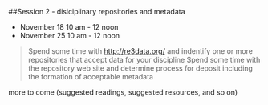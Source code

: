 ##Session 2 - disiciplinary repositories and metadata

* November 18 10 am - 12 noon
* November 25 10 am - 12 noon

> Spend some time with http://re3data.org/ and indentify one or more repositories that accept data for your discipline
> Spend some time with the repository web site and determine process for deposit including the formation of acceptable metadata

more to come (suggested readings, suggested resources, and so on)